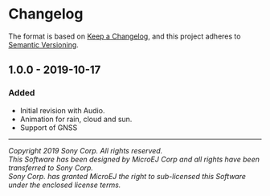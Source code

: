 # Changelog

The format is based on [Keep a Changelog](https://keepachangelog.com/en/1.0.0/),
and this project adheres to [Semantic Versioning](https://semver.org/spec/v2.0.0.html).

## 1.0.0 - 2019-10-17

### Added
  - Initial revision with Audio.
  - Animation for rain, cloud and sun.
  - Support of GNSS

---
_Copyright 2019 Sony Corp. All rights reserved._  
_This Software has been designed by MicroEJ Corp and all rights have been transferred to Sony Corp._  
_Sony Corp. has granted MicroEJ the right to sub-licensed this Software under the enclosed license terms._  
